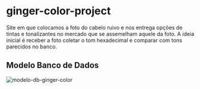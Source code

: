# ginger-color-project
Site em que colocamos a foto do cabelo ruivo e nos entrega opções de tintas e tonalizantes no mercado que se assemelham aquele da foto.
A ideia inicial é receber a foto coletar o tom hexadecimal e comparar com tons parecidos no banco.

## Modelo Banco de Dados
![modelo-db-ginger-color](https://github.com/gabrielaSant0s/ginger-color-project/assets/68717544/8d685236-892d-4adf-8181-eec3fa50fceb)
